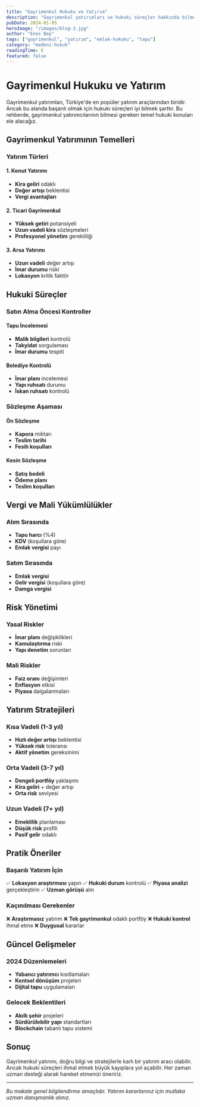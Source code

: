 ```yaml
---
title: "Gayrimenkul Hukuku ve Yatırım"
description: "Gayrimenkul yatırımları ve hukuki süreçler hakkında bilmeniz gereken her şeyi keşfedin."
pubDate: 2024-01-05
heroImage: "/images/blog-3.jpg"
author: "Enes Bey"
tags: ["gayrimenkul", "yatırım", "emlak-hukuku", "tapu"]
category: "medeni-hukuk"
readingTime: 6
featured: false
---
```


# Gayrimenkul Hukuku ve Yatırım

Gayrimenkul yatırımları, Türkiye'de en popüler yatırım araçlarından biridir. Ancak bu alanda başarılı olmak için hukuki süreçleri iyi bilmek şarttır. Bu rehberde, gayrimenkul yatırımcılarının bilmesi gereken temel hukuki konuları ele alacağız.

## Gayrimenkul Yatırımının Temelleri

### Yatırım Türleri

#### 1. Konut Yatırımı
- **Kira geliri** odaklı
- **Değer artışı** beklentisi
- **Vergi avantajları**

#### 2. Ticari Gayrimenkul
- **Yüksek getiri** potansiyeli
- **Uzun vadeli kira** sözleşmeleri
- **Profesyonel yönetim** gerekliliği

#### 3. Arsa Yatırımı
- **Uzun vadeli** değer artışı
- **İmar durumu** riski
- **Lokasyon** kritik faktör

## Hukuki Süreçler

### Satın Alma Öncesi Kontroller

#### Tapu İncelemesi
- **Malik bilgileri** kontrolü
- **Takyidat** sorgulaması
- **İmar durumu** tespiti

#### Belediye Kontrolü
- **İmar planı** incelemesi
- **Yapı ruhsatı** durumu
- **İskan ruhsatı** kontrolü

### Sözleşme Aşaması

#### Ön Sözleşme
- **Kapora** miktarı
- **Teslim tarihi**
- **Fesih koşulları**

#### Kesin Sözleşme
- **Satış bedeli**
- **Ödeme planı**
- **Teslim koşulları**

## Vergi ve Mali Yükümlülükler

### Alım Sırasında
- **Tapu harcı** (%4)
- **KDV** (koşullara göre)
- **Emlak vergisi** payı

### Satım Sırasında
- **Emlak vergisi**
- **Gelir vergisi** (koşullara göre)
- **Damga vergisi**

## Risk Yönetimi

### Yasal Riskler
- **İmar planı** değişiklikleri
- **Kamulaştırma** riski
- **Yapı denetim** sorunları

### Mali Riskler
- **Faiz oranı** değişimleri
- **Enflasyon** etkisi
- **Piyasa** dalgalanmaları

## Yatırım Stratejileri

### Kısa Vadeli (1-3 yıl)
- **Hızlı değer artışı** beklentisi
- **Yüksek risk** toleransı
- **Aktif yönetim** gereksinimi

### Orta Vadeli (3-7 yıl)
- **Dengeli portföy** yaklaşımı
- **Kira geliri** + değer artışı
- **Orta risk** seviyesi

### Uzun Vadeli (7+ yıl)
- **Emeklilik** planlaması
- **Düşük risk** profili
- **Pasif gelir** odaklı

## Pratik Öneriler

### Başarılı Yatırım İçin
✅ **Lokasyon araştırması** yapın
✅ **Hukuki durum** kontrolü
✅ **Piyasa analizi** gerçekleştirin
✅ **Uzman görüşü** alın

### Kaçınılması Gerekenler
❌ **Araştırmasız** yatırım
❌ **Tek gayrimenkul** odaklı portföy
❌ **Hukuki kontrol** ihmal etme
❌ **Duygusal** kararlar

## Güncel Gelişmeler

### 2024 Düzenlemeleri
- **Yabancı yatırımcı** kısıtlamaları
- **Kentsel dönüşüm** projeleri
- **Dijital tapu** uygulamaları

### Gelecek Beklentileri
- **Akıllı şehir** projeleri
- **Sürdürülebilir yapı** standartları
- **Blockchain** tabanlı tapu sistemi

## Sonuç

Gayrimenkul yatırımı, doğru bilgi ve stratejilerle karlı bir yatırım aracı olabilir. Ancak hukuki süreçleri ihmal etmek büyük kayıplara yol açabilir. Her zaman uzman desteği alarak hareket etmenizi öneririz.

---

*Bu makale genel bilgilendirme amaçlıdır. Yatırım kararlarınız için mutlaka uzman danışmanlık alınız.*